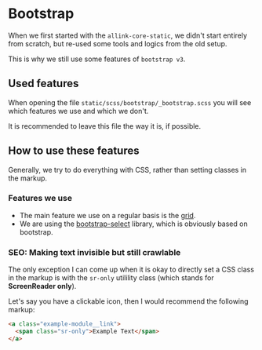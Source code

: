# Bootstrap

When we first started with the `allink-core-static`, we didn't start entirely from scratch, but re-used some tools and logics from the old setup.

This is why we still use some features of `bootstrap v3`.

## Used features

When opening the file `static/scss/bootstrap/_bootstrap.scss` you will see which features we use and which we don't.

It is recommended to leave this file the way it is, if possible.

## How to use these features

Generally, we try to do everything with CSS, rather than setting classes in the markup.

### Features we use

- The main feature we use on a regular basis is the [grid](grid.md).
- We are using the [bootstrap-select](../modules/bootstrap-select.md) library, which is obviously based on bootstrap.

### SEO: Making text invisible but still crawlable

The only exception I can come up when it is okay to directly set a CSS class in the markup is with the `sr-only` utilility class (which stands for <strong>ScreenReader only</strong>).

Let's say you have a clickable icon, then I would recommend the following markup:

```HTML
<a class="example-module__link">
  <span class="sr-only">Example Text</span>
</a>
```

